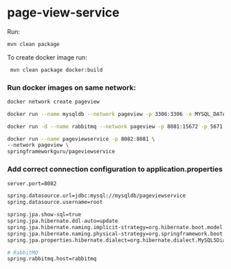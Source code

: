 # page-view-service

Run:
```bash
mvn clean package
```

To create docker image run:
```bash
 mvn clean package docker:build
```

### Run docker images on same network:

```bash
docker network create pageview

docker run --name mysqldb --network pageview -p 3306:3306 -e MYSQL_DATABASE=pageviewservice -e MYSQL_ALLOW_EMPTY_PASSWORD=yes -d mysql

docker run -d --name rabbitmq --network pageview -p 8081:15672 -p 5671:5671 -p 5672:5672 rabbitmq:3-management

docker run --name pageviewservice -p 8082:8081 \
--network pageview \
springframeworkguru/pageviewservice
```

### Add correct connection configuration to application.properties

```bash
server.port=8082

spring.datasource.url=jdbc:mysql://mysqldb/pageviewservice
spring.datasource.username=root

spring.jpa.show-sql=true
spring.jpa.hibernate.ddl-auto=update
spring.jpa.hibernate.naming.implicit-strategy=org.hibernate.boot.model.naming.ImplicitNamingStrategyLegacyHbmImpl
spring.jpa.hibernate.naming.physical-strategy=org.springframework.boot.orm.jpa.hibernate.SpringPhysicalNamingStrategy
spring.jpa.properties.hibernate.dialect=org.hibernate.dialect.MySQL5Dialect

# RabbitMQ
spring.rabbitmq.host=rabbitmq
```